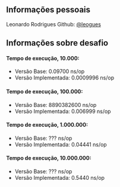 ## Informações pessoais

Leonardo Rodrigues
Github: [@leogues](https://github.com/leogues)

## Informações sobre desafio

#### Tempo de execução, 10.000:

- Versão Base: 0.09700 ns/op
- Versão Implementada: 0.0009996 ns/op

#### Tempo de execução, 100.000:

- Versão Base: 8890382600 ns/op
- Versão Implementada: 0.006999 ns/op

#### Tempo de execução, 1.000.000:

- Versão Base: ??? ns/op
- Versão Implementada: 0.04441 ns/op

#### Tempo de execução, 10.000.000:

- Versão Base: ??? ns/op
- Versão Implementada: 0.5440 ns/op
